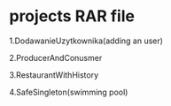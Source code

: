 # projects RAR file
1.DodawanieUzytkownika(adding an user) 

2.ProducerAndConusmer

3.RestaurantWithHistory

4.SafeSingleton(swimming pool)
